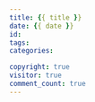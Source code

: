 ```yaml
---
title: {{ title }}
date: {{ date }}
id: 
tags: 
categories: 

copyright: true
visitor: true
comment_count: true
---
```

